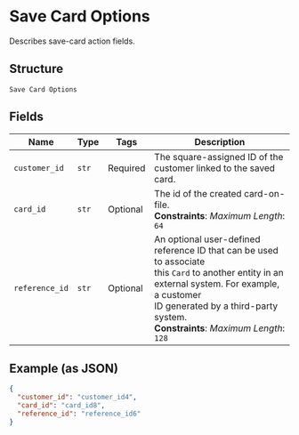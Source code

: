 
# Save Card Options

Describes save-card action fields.

## Structure

`Save Card Options`

## Fields

| Name | Type | Tags | Description |
|  --- | --- | --- | --- |
| `customer_id` | `str` | Required | The square-assigned ID of the customer linked to the saved card. |
| `card_id` | `str` | Optional | The id of the created card-on-file.<br>**Constraints**: *Maximum Length*: `64` |
| `reference_id` | `str` | Optional | An optional user-defined reference ID that can be used to associate<br>this `Card` to another entity in an external system. For example, a customer<br>ID generated by a third-party system.<br>**Constraints**: *Maximum Length*: `128` |

## Example (as JSON)

```json
{
  "customer_id": "customer_id4",
  "card_id": "card_id8",
  "reference_id": "reference_id6"
}
```

